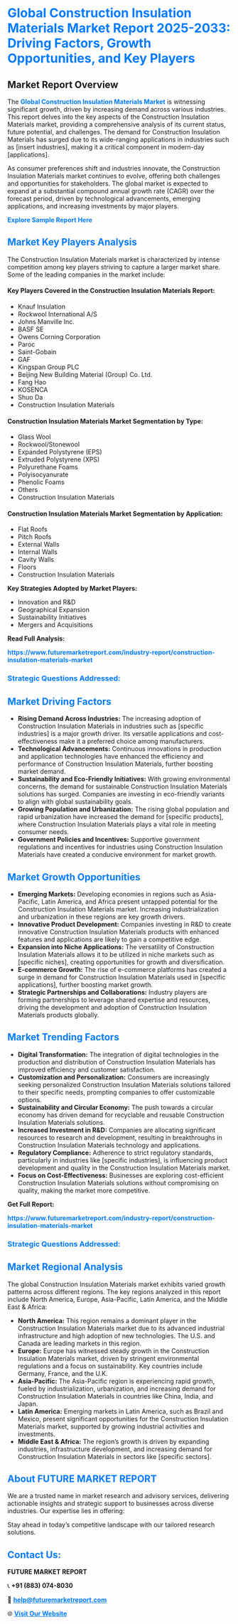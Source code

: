 <h1 style="color: #007BFF;">Global Construction Insulation Materials Market Report 2025-2033: Driving Factors, Growth Opportunities, and Key Players</h1>

<section id="overview">
<h2>Market Report Overview</h2>
<p>The <a href="https://www.futuremarketreport.com/industry-report/construction-insulation-materials-market" style="color: #007BFF; text-decoration: none;"><strong>Global Construction Insulation Materials Market</strong></a> is witnessing significant growth, driven by increasing demand across various industries. This report delves into the key aspects of the Construction Insulation Materials market, providing a comprehensive analysis of its current status, future potential, and challenges. The demand for Construction Insulation Materials has surged due to its wide-ranging applications in industries such as [insert industries], making it a critical component in modern-day [applications].</p>
<p>As consumer preferences shift and industries innovate, the Construction Insulation Materials market continues to evolve, offering both challenges and opportunities for stakeholders. The global market is expected to expand at a substantial compound annual growth rate (CAGR) over the forecast period, driven by technological advancements, emerging applications, and increasing investments by major players.</p>
</section>

<section id="overview">
<p><a href="https://www.futuremarketreport.com/request-sample/reportId=98998" style="color: #007BFF; text-decoration: none;"><strong>Explore Sample Report Here</strong></a></p>
</section>

<section id="key-players">
<h2 style="color: #007BFF;">Market Key Players Analysis</h2>
<p>The Construction Insulation Materials market is characterized by intense competition among key players striving to capture a larger market share. Some of the leading companies in the market include:</p>
<h4>Key Players Covered in the Construction Insulation Materials Report:</h4>
<ul><li>Knauf Insulation</li><li>Rockwool International A/S</li><li>Johns Manville Inc.</li><li>BASF SE</li><li>Owens Corning Corporation</li><li>Paroc</li><li>Saint-Gobain</li><li>GAF</li><li>Kingspan Group PLC</li><li>Beijing New Building Material (Group) Co. Ltd.</li><li>Fang Hao</li><li>KOSENCA</li><li>Shuo Da</li><li>Construction Insulation Materials</li></ul>
<h4>Construction Insulation Materials Market Segmentation by Type:</h4>
<ul><li>Glass Wool</li><li>Rockwool/Stonewool</li><li>Expanded Polystyrene (EPS)</li><li>Extruded Polystyrene (XPS)</li><li>Polyurethane Foams</li><li>Polyisocyanurate</li><li>Phenolic Foams</li><li>Others</li><li>Construction Insulation Materials</li></ul>

<h4>Construction Insulation Materials Market Segmentation by Application:</h4>
<ul><li>Flat Roofs</li><li>Pitch Roofs</li><li>External Walls</li><li>Internal Walls</li><li>Cavity Walls</li><li>Floors</li><li>Construction Insulation Materials</li></ul>
<p><strong>Key Strategies Adopted by Market Players:</strong></p>
<ul>
<li>Innovation and R&D</li>
<li>Geographical Expansion</li>
<li>Sustainability Initiatives</li>
<li>Mergers and Acquisitions</li>
</ul>
</section>

<section>
<p><strong>Read Full Analysis: </strong></p><a href="https://www.futuremarketreport.com/industry-report/construction-insulation-materials-market" style="color: #007BFF; text-decoration: none;"><strong>https://www.futuremarketreport.com/industry-report/construction-insulation-materials-market</strong></a>
<h3 style="color: #007BFF;">Strategic Questions Addressed:</h3>
</section>

<section id="driving-factors">
<h2 style="color: #007BFF;">Market Driving Factors</h2>
<ul>
<li><strong>Rising Demand Across Industries:</strong> The increasing adoption of Construction Insulation Materials in industries such as [specific industries] is a major growth driver. Its versatile applications and cost-effectiveness make it a preferred choice among manufacturers.</li>
<li><strong>Technological Advancements:</strong> Continuous innovations in production and application technologies have enhanced the efficiency and performance of Construction Insulation Materials, further boosting market demand.</li>
<li><strong>Sustainability and Eco-Friendly Initiatives:</strong> With growing environmental concerns, the demand for sustainable Construction Insulation Materials solutions has surged. Companies are investing in eco-friendly variants to align with global sustainability goals.</li>
<li><strong>Growing Population and Urbanization:</strong> The rising global population and rapid urbanization have increased the demand for [specific products], where Construction Insulation Materials plays a vital role in meeting consumer needs.</li>
<li><strong>Government Policies and Incentives:</strong> Supportive government regulations and incentives for industries using Construction Insulation Materials have created a conducive environment for market growth.</li>
</ul>
</section>

<section id="growth-opportunities">
<h2 style="color: #007BFF;">Market Growth Opportunities</h2>
<ul>
<li><strong>Emerging Markets:</strong> Developing economies in regions such as Asia-Pacific, Latin America, and Africa present untapped potential for the Construction Insulation Materials market. Increasing industrialization and urbanization in these regions are key growth drivers.</li>
<li><strong>Innovative Product Development:</strong> Companies investing in R&D to create innovative Construction Insulation Materials products with enhanced features and applications are likely to gain a competitive edge.</li>
<li><strong>Expansion into Niche Applications:</strong> The versatility of Construction Insulation Materials allows it to be utilized in niche markets such as [specific niches], creating opportunities for growth and diversification.</li>
<li><strong>E-commerce Growth:</strong> The rise of e-commerce platforms has created a surge in demand for Construction Insulation Materials used in [specific applications], further boosting market growth.</li>
<li><strong>Strategic Partnerships and Collaborations:</strong> Industry players are forming partnerships to leverage shared expertise and resources, driving the development and adoption of Construction Insulation Materials products globally.</li>
</ul>
</section>

<section id="trending-factors">
<h2 style="color: #007BFF;">Market Trending Factors</h2>
<ul>
<li><strong>Digital Transformation:</strong> The integration of digital technologies in the production and distribution of Construction Insulation Materials has improved efficiency and customer satisfaction.</li>
<li><strong>Customization and Personalization:</strong> Consumers are increasingly seeking personalized Construction Insulation Materials solutions tailored to their specific needs, prompting companies to offer customizable options.</li>
<li><strong>Sustainability and Circular Economy:</strong> The push towards a circular economy has driven demand for recyclable and reusable Construction Insulation Materials solutions.</li>
<li><strong>Increased Investment in R&D:</strong> Companies are allocating significant resources to research and development, resulting in breakthroughs in Construction Insulation Materials technology and applications.</li>
<li><strong>Regulatory Compliance:</strong> Adherence to strict regulatory standards, particularly in industries like [specific industries], is influencing product development and quality in the Construction Insulation Materials market.</li>
<li><strong>Focus on Cost-Effectiveness:</strong> Businesses are exploring cost-efficient Construction Insulation Materials solutions without compromising on quality, making the market more competitive.</li>
</ul>
</section>

<section>
<p><strong>Get Full Report: </strong></p><a href="https://www.futuremarketreport.com/industry-report/construction-insulation-materials-market" style="color: #007BFF; text-decoration: none;"><strong>https://www.futuremarketreport.com/industry-report/construction-insulation-materials-market</strong></a>
<h3 style="color: #007BFF;">Strategic Questions Addressed:</h3>
</section>


<section id="regional-analysis">
<h2 style="color: #007BFF;">Market Regional Analysis</h2>
<p>The global Construction Insulation Materials market exhibits varied growth patterns across different regions. The key regions analyzed in this report include North America, Europe, Asia-Pacific, Latin America, and the Middle East & Africa:</p>
<ul>
<li><strong>North America:</strong> This region remains a dominant player in the Construction Insulation Materials market due to its advanced industrial infrastructure and high adoption of new technologies. The U.S. and Canada are leading markets in this region.</li>
<li><strong>Europe:</strong> Europe has witnessed steady growth in the Construction Insulation Materials market, driven by stringent environmental regulations and a focus on sustainability. Key countries include Germany, France, and the U.K.</li>
<li><strong>Asia-Pacific:</strong> The Asia-Pacific region is experiencing rapid growth, fueled by industrialization, urbanization, and increasing demand for Construction Insulation Materials in countries like China, India, and Japan.</li>
<li><strong>Latin America:</strong> Emerging markets in Latin America, such as Brazil and Mexico, present significant opportunities for the Construction Insulation Materials market, supported by growing industrial activities and investments.</li>
<li><strong>Middle East & Africa:</strong> The region’s growth is driven by expanding industries, infrastructure development, and increasing demand for Construction Insulation Materials in sectors like [specific sectors].</li>
</ul>
</section>

<footer>
<h2 style="color: #007BFF;">About FUTURE MARKET REPORT</h2>
<p>We are a trusted name in market research and advisory services, delivering actionable insights and strategic support to businesses across diverse industries. Our expertise lies in offering:</p>

<p>Stay ahead in today’s competitive landscape with our tailored research solutions.</p>

<h2 style="color: #007BFF;">Contact Us:</h2>
<p><strong>FUTURE MARKET REPORT</strong></p>
<p>📞 <strong>+91 (883) 074-8030</strong></p>
<p>📧 <strong><a href="mailto:help@futuremarketreport.com" style="color: #007BFF;">help@futuremarketreport.com</a></strong></p>
<p>🌐 <strong><a href="https://www.futuremarketreport.com/" style="color: #007BFF;">Visit Our Website</a></strong></p>
</footer>